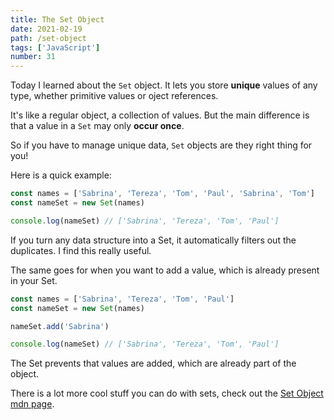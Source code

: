 ```yaml
---
title: The Set Object
date: 2021-02-19
path: /set-object
tags: ['JavaScript']
number: 31
---
```


Today I learned about the `Set` object. It lets you store **unique** values of
any type, whether primitive values or oject references.

It's like a regular object, a collection of values. But the main difference is
that a value in a `Set` may only **occur once**.

So if you have to manage unique data, `Set` objects are they right thing for
you!

Here is a quick example:

```javascript
const names = ['Sabrina', 'Tereza', 'Tom', 'Paul', 'Sabrina', 'Tom']
const nameSet = new Set(names)

console.log(nameSet) // ['Sabrina', 'Tereza', 'Tom', 'Paul']
```

If you turn any data structure into a Set, it automatically filters out the
duplicates. I find this really useful.

The same goes for when you want to add a value, which is already present in your
Set.

```javascript
const names = ['Sabrina', 'Tereza', 'Tom', 'Paul']
const nameSet = new Set(names)

nameSet.add('Sabrina')

console.log(nameSet) // ['Sabrina', 'Tereza', 'Tom', 'Paul']
```

The Set prevents that values are added, which are already part of the object.

There is a lot more cool stuff you can do with sets, check out the
[Set Object mdn page](https://developer.mozilla.org/en-US/docs/Web/JavaScript/Reference/Global_Objects/Set).
